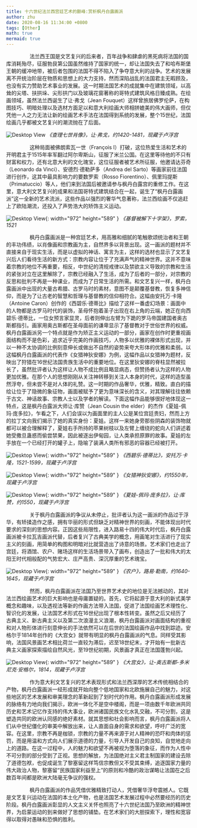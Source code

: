 ```yaml
---
title: 十六世纪法兰西宫廷艺术的巅峰:赏析枫丹白露画派
author: zhu
date: 2020-08-16 11:34:00 +0800
tags: [Other]
math: true
mermaid: true
---
```


&emsp; &emsp;&emsp; &emsp;法兰西王国是文艺复兴的后来者，百年战争和肆虐的黑死病将法国的国库消耗殆尽，征服勃艮第公国虽然维持了国家的统一，却让法国失去了和哈布斯堡王朝的缓冲地带，被后者包围的法国不得不陷入了争夺意大利的战争。艺术的发展离不开统治阶层在物质和思想上的大力支持，然而深陷战乱的法国君主无暇顾及，也没有实力赞助艺术事业的发展。这一时期法国艺术的成就集中在建筑领域，以高耸的尖塔、扶拱垛、尖形拱门以及玻璃花窗著称的哥特式建筑风格日臻成熟。在绘画领域，虽然法兰西诞生了让·弗戈（Jean Fouquet）这样曾旅居佛罗伦萨，在构图技巧、明暗处理以及选材方面足以和意大利绘画大师相拼媲美的伟大画师，但仅凭他一人之力无法让新的绘画艺术手法在法国得到系统的发展，整个15世纪，法国绘画几乎都被文艺复兴的潮流抛在了后面。

![Desktop View](/https://github.com/xudong-zhu01/xudong-zhu01.github.io/blob/961c9b79c0c1d66b759c2d3a1e3eb3a8e91ca528/assets/frenchart/1.png)
_《查理七世肖像》，让·弗戈，约1420-1481，现藏于卢浮宫_

&emsp; &emsp;&emsp; &emsp;这种局面被佛朗索瓦一世（François I）打破，这位热爱生活和艺术的开明君主于1515年率军翻过阿尔卑斯山，征服了米兰公国。在这里等待他的不只有财富和权力，还有北意大利的文化瑰宝，这位征服者被艺术所征服，他邀请达芬奇（Leonardo da Vinci）、安德烈·德勒萨多（Andrea del Sarto）等画家前往法国进行创作，这其中最具影响力的要数罗索（Rosso Fiorentino）、佩里玛提斯（Primatuccio）等人，他们来到法国后被邀请参与枫丹白露宫的重修工作。在这里，意大利文艺复兴的成果和法国哥特式建筑结合在一起，诞生了“枫丹白露画派”这一全新的艺术流派，这些作品以强烈的奢华气息著称，法兰西绘画不仅追赶上了欧陆潮流，还投入了声势浩大的矫饰主义运动。

![Desktop View](/https://github.com/xudong-zhu01/xudong-zhu01.github.io/blob/961c9b79c0c1d66b759c2d3a1e3eb3a8e91ca528/assets/frenchart/1.png){: width="972" height="589" }
_《基督被解下十字架》，罗索，1521_

&emsp; &emsp;&emsp; &emsp;枫丹白露画派是一种宫廷艺术，用高雅和细腻的笔触歌颂统治者和王朝的丰功伟绩，以肖像画和宗教画为主，自然界多以背景出现。这一画派的题材并不直接来自于现实生活，而是以虚拟的神话、寓言为主，这样的选材也显示了文艺复兴后人们看待生活的新方式：宗教内容让位于了充满声气的精神世界。这并不意味着宗教的地位不再重要，相反，中世纪的清规戒律以及禁欲主义导致的宗教和生活的紧张对立在这里解除了，宗教已经融入了生活，成为了后者的一部分，对宗教的反思和批判不再是一种课业，而成为了日常生活的所需。和文艺复兴一样，枫丹白露画派中出现的大量古希腊、古罗马时的素材，意图不是颠覆基督教，恢复多神信仰，而是为了让古老的智慧和哲理与基督教的信仰相符合。这幅由安托万·卡隆（Antoine Caron）创作的《西碧乐·德蒂比》描绘了这样一番虚幻场景：画面中的人物都是古罗马时代的装饰，圣母怀抱着圣子出现在右上角的云端，她正在向西碧乐·德蒂比，一位女预言家显灵，后者则伸出左臂为下跪的罗马帝国建国者奥古斯都指引。画家用奥古斯都在圣母面前的谦卑显示了基督教对于世俗世界的权威。枫丹白露画派另一个特点就是作为矫正主义运动的一部分，画家在创作时更重视画面结构而不是色彩，追求近乎完美的作画技巧，人物多以优雅的裸体形式出现，并以一种不太协调的比例刻意伸长或做出不自然的姿势来夸大形体的优雅和柔弱。以这幅枫丹白露画派的代表作《女猎神狄安娜》为例，这幅作品以女猎神为题材，反映出了狩猎在16世纪法国贵族生活中的重要地位。在这里狄安娜的脊柱显然被拉长了，虽然批评者认为这样让人物不成比例且略显病态，但赞扬者认为这样的人物更加优雅。在那个人的思想刚刚从关注神转移到关注人本身的时代，这样的造型虽然浮夸，但未尝不是对人体的礼赞。这一时期的作品奢华，优雅，精致。直白的描绘让位于了隐微的象征物，画面被赋予了更为意味深长的含义，对其理解往往依赖于古文、神话故事、宗教人士以及学者的解读。下面这幅作品能够很好地体现这一特点，这是枫丹白露派大师让·库赞（Jean Cousin the elder）的杰作《夏娃-佩玛·庞多拉》，乍看之下，人们会误以为画面里的主人公是某位宫廷贵妇，然而上方的拉丁文向我们揭示了她的真实身份：夏娃。这样一来她身旁那些阴森的装饰物就都可以被合理解释了，夏娃右手所持的苹果树枝以及左臂上缠绕的蛇向人们讲述着她受撒旦蛊惑而偷尝禁果，因此被逐出伊甸园，让人类承担原罪的故事。夏娃的左手放在一个已经打开的罐子上，隐喻了装满人类所有邪恶的容器已经被打开。

![Desktop View](/https://github.com/xudong-zhu01/xudong-zhu01.github.io/blob/961c9b79c0c1d66b759c2d3a1e3eb3a8e91ca528/assets/frenchart/1.png){: width="972" height="589" }
_《西碧乐·德蒂比》，安托万·卡隆，1521-1599，现藏于卢浮宫_

![Desktop View](/https://github.com/xudong-zhu01/xudong-zhu01.github.io/blob/961c9b79c0c1d66b759c2d3a1e3eb3a8e91ca528/assets/frenchart/1.png){: width="972" height="589" }
_《女猎神狄安娜》，约1550年，现藏于卢浮宫_

![Desktop View](/https://github.com/xudong-zhu01/xudong-zhu01.github.io/blob/961c9b79c0c1d66b759c2d3a1e3eb3a8e91ca528/assets/frenchart/1.png){: width="972" height="589" }
_《夏娃-佩玛·庞多拉》，让·库赞，约1550，现藏于卢浮宫_

&emsp; &emsp;&emsp; &emsp;关于枫丹白露画派的争议从未停止，批评者认为这一画派的作品过于浮华，有矫揉造作之感，拥有华丽的形式但缺乏对精神世界的刻画，不能体现出时代要求的深刻的思想内容。正因这些局限性，进入路易十四的伟大时代后，枫丹白露画派被卡拉瓦吉画派代替，后者复兴了古典美学的概念，用画笔对生活进行了现实主义的刻画，用简单的构图和明暗对比就营造出了诗意的场景。艺术家们也走出了宫廷，将酒馆、农户、赌场这样的生活场景带入了画布，创造出了一批和伟大的太阳王时代相般配的气势宏大、庄严高贵、深沉厚重的艺术瑰宝。

![Desktop View](/https://github.com/xudong-zhu01/xudong-zhu01.github.io/blob/961c9b79c0c1d66b759c2d3a1e3eb3a8e91ca528/assets/frenchart/1.png){: width="972" height="589" }
_《农户》，路易·勒南，约1640-1645，现藏于卢浮宫_
 
&emsp; &emsp;&emsp; &emsp;然而，枫丹白露画派在法国乃至世界艺术史的地位是无法撼动的，其对法兰西绘画艺术的巨大影响也是毋庸置疑的。首先，它将起源于意大利的新式美学概念和趣味，以及透视法等新的作画方法带入法国，促进了法国绘画艺术理性化、智识化的发展，让法国艺术形式在16世纪出现了根本性转变。虽然之后又经历了古典主义、新古典主义以及第二次浪漫主义浪潮，枫丹白露画派对画面结构的重视和对人物形体进行刻意伸长的手法依然可以在后世的法国绘画作品中找到踪迹。安格尔于1814年创作的《大宫女》就带有明显的枫丹白露画派的气息。同样受其影响，法国风景画艺术相比荷兰一直较为滞后，迟至18世纪末，才开始有一批新古典主义画家探索描绘自然风光，至19世纪初期，风景画才真正在法国蓬勃兴起。

![Desktop View](/https://github.com/xudong-zhu01/xudong-zhu01.github.io/blob/961c9b79c0c1d66b759c2d3a1e3eb3a8e91ca528/assets/frenchart/1.png){: width="972" height="589" }
_《大宫女》，让-奥古斯都-多米尼克·安格尔，1814，现藏于卢浮宫_
  
&emsp; &emsp;&emsp; &emsp;作为意大利文艺复兴的艺术表现形式和法兰西深厚的艺术传统相结合的产物，枫丹白露画派一经形成就开始向整个低地国家和北欧施展自己的魅力，对这些地区的艺术发展和审美理念的革新起到了划时代的作用。枫丹白露画派形成发展的脉络有力地向我们揭示，欧洲一体化不是空中楼阁，而是一项由数千年欧洲共同历史和艺术记忆作支持的伟大事业，欧洲诸国民族文化水乳交融，不可分割，这是塑造共同的欧洲认同感的绝好素材。就其思想和社会影响而言，枫丹白露画派将人们从中世纪僵化的审美中解放出来，让人直面自身的需求和欲望，呼吁广泛的宽容。在这里，宗教不再是枷锁，宗教的力量不再来源于对人精神的恐吓和肉体的惩罚，而是用温和方式向人们展示道德的力量，引导人开发自己的良知，自觉地走向上的道路。在这一过程中，人的魅力和欲望不再被视为堕落的象征，而作为人性中不可分割的部分受到了正视。思想的解放，为法国绝对主义君主制国家的建设去除了道德包袱，也促成诞生了黎塞留这样笃信宗教但又不受其束缚，追逐国家力量的伟大政治人物，黎塞留“民族国家利益至上”的原则和冷酷的政治谋略让法国在之后数百年间都是欧洲大陆毫无争议的强权。
  
&emsp; &emsp;&emsp; &emsp;枫丹白露画派的作品凭借优雅精致打动人，凭借奢华浮夸震撼人。它既是文艺复兴运动在法国的本土化产物，也是法国艺术发展过程中必然要经历的历史阶段。枫丹白露画派彰显的人文主义关怀也照亮了十六世纪法国乃至欧洲的精神世界，为启蒙运动的到来做好了思想的铺垫。在艺术家们的大胆探索下，理性和宽容得以取得对愚昧和恐惧的胜利。
